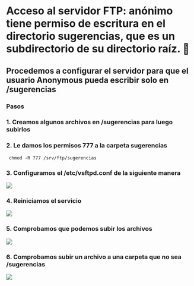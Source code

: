 # Acceso al servidor FTP: anónimo tiene permiso de escritura en el directorio sugerencias, que es un subdirectorio de su directorio raíz. 📄
## Procedemos a configurar el servidor para que el usuario Anonymous pueda escribir solo en /sugerencias

### Pasos

### 1. Creamos algunos archivos en /sugerencias para luego subirlos

### 2. Le damos los permisos 777 a la carpeta sugerencias
 ``` chmod -R 777 /srv/ftp/sugerencias```

### 3. Configuramos el /etc/vsftpd.conf de la siguiente manera

![](https://github.com/jesusromero92/vsftpd/blob/main/Fotos/7.2.1.png)

### 4. Reiniciamos el servicio

![](https://github.com/jesusromero92/vsftpd/blob/main/Fotos/reinicio.png)

### 5. Comprobamos que podemos subir los archivos

![](https://github.com/jesusromero92/vsftpd/blob/main/Fotos/7.6.png)


### 6. Comprobamos subir un archivo a una carpeta que no sea /sugerencias

![](https://github.com/jesusromero92/vsftpd/blob/main/Fotos/7.7.png)




